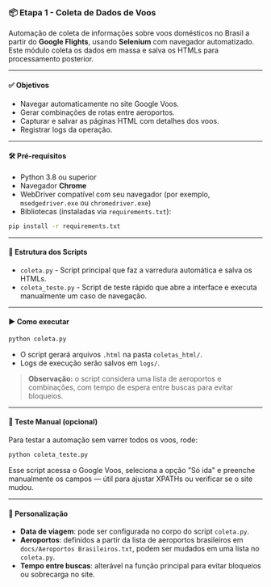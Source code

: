 
### 📦 Etapa 1 - Coleta de Dados de Voos

Automação de coleta de informações sobre voos domésticos no Brasil a partir do **Google Flights**, usando **Selenium** com navegador automatizado. Este módulo coleta os dados em massa e salva os HTMLs para processamento posterior.

---

#### ✅ Objetivos

* Navegar automaticamente no site Google Voos.
* Gerar combinações de rotas entre aeroportos.
* Capturar e salvar as páginas HTML com detalhes dos voos.
* Registrar logs da operação.

---

#### 🛠️ Pré-requisitos

* Python 3.8 ou superior
* Navegador **Chrome**
* WebDriver compatível com seu navegador (por exemplo, `msedgedriver.exe` ou `chromedriver.exe`)
* Bibliotecas (instaladas via `requirements.txt`):

```bash
pip install -r requirements.txt
```

---

#### 📂 Estrutura dos Scripts

* `coleta.py` - Script principal que faz a varredura automática e salva os HTMLs.
* `coleta_teste.py` - Script de teste rápido que abre a interface e executa manualmente um caso de navegação.

---

#### ▶️ Como executar

```bash
python coleta.py
```

* O script gerará arquivos `.html` na pasta `coletas_html/`.
* Logs de execução serão salvos em `logs/`.

> **Observação:** o script considera uma lista de aeroportos e combinações, com tempo de espera entre buscas para evitar bloqueios.

---

#### 🧪 Teste Manual (opcional)

Para testar a automação sem varrer todos os voos, rode:

```bash
python coleta_teste.py
```

Esse script acessa o Google Voos, seleciona a opção "Só ida" e preenche manualmente os campos — útil para ajustar XPATHs ou verificar se o site mudou.

---

#### 🧠 Personalização

* **Data de viagem**: pode ser configurada no corpo do script `coleta.py`.
* **Aeroportos**: definidos a partir da lista de aeroportos brasileiros em `docs/Aeroportos Brasileiros.txt`, podem ser mudados em uma lista no `coleta.py`.
* **Tempo entre buscas**: alterável na função principal para evitar bloqueios ou sobrecarga no site.
